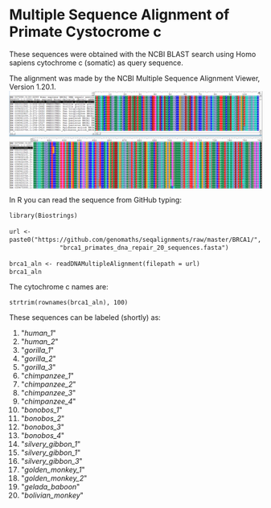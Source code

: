 # Multiple Sequence Alignment of Primate Cystocrome c
These sequences were obtained with the NCBI BLAST search using Homo sapiens cytochrome c (somatic) as query sequence.

The alignment was made by the NCBI Multiple Sequence Alignment Viewer, Version 1.20.1.
<img src="https://raw.githubusercontent.com/genomaths/seqalignments/master/BRCA1/brca1.png" align="center" />

In R you can read the sequence from GitHub typing:
```{r read}
library(Biostrings)

url <- paste0("https://github.com/genomaths/seqalignments/raw/master/BRCA1/",
              "brca1_primates_dna_repair_20_sequences.fasta")

brca1_aln <- readDNAMultipleAlignment(filepath = url)
brca1_aln
```

The cytochrome c names are:
```{r names}
strtrim(rownames(brca1_aln), 100)
```

These sequences can be labeled (shortly) as: 

1. "*human_1*"
2. "*human_2*"
3. "*gorilla_1*"
4. "*gorilla_2*"
5. "*gorilla_3*"
6. "*chimpanzee_1*"
7. "*chimpanzee_2*"
8. "*chimpanzee_3*"
9. "*chimpanzee_4*"
10. "*bonobos_1*"
11. "*bonobos_2*"
12. "*bonobos_3*"
13. "*bonobos_4*"
14. "*silvery_gibbon_1*"
15. "*silvery_gibbon_1*"
16. "*silvery_gibbon_3*"
17. "*golden_monkey_1*"
18. "*golden_monkey_2*"
19. "*gelada_baboon*"
20. "*bolivian_monkey*"
